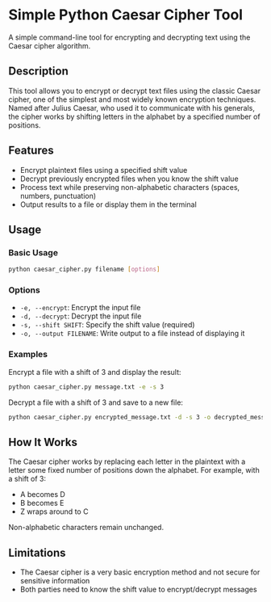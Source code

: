 # Simple Python Caesar Cipher Tool

A simple command-line tool for encrypting and decrypting text using the Caesar cipher algorithm.

## Description

This tool allows you to encrypt or decrypt text files using the classic Caesar cipher, one of the simplest and most widely known encryption techniques. Named after Julius Caesar, who used it to communicate with his generals, the cipher works by shifting letters in the alphabet by a specified number of positions.

## Features

- Encrypt plaintext files using a specified shift value
- Decrypt previously encrypted files when you know the shift value
- Process text while preserving non-alphabetic characters (spaces, numbers, punctuation)
- Output results to a file or display them in the terminal

## Usage

### Basic Usage

```bash
python caesar_cipher.py filename [options]
```

### Options

- `-e, --encrypt`: Encrypt the input file
- `-d, --decrypt`: Decrypt the input file
- `-s, --shift SHIFT`: Specify the shift value (required)
- `-o, --output FILENAME`: Write output to a file instead of displaying it

### Examples

Encrypt a file with a shift of 3 and display the result:

```bash
python caesar_cipher.py message.txt -e -s 3
```

Decrypt a file with a shift of 3 and save to a new file:

```bash
python caesar_cipher.py encrypted_message.txt -d -s 3 -o decrypted_message.txt
```

## How It Works

The Caesar cipher works by replacing each letter in the plaintext with a letter some fixed number of positions down the alphabet. For example, with a shift of 3:

- A becomes D
- B becomes E
- Z wraps around to C

Non-alphabetic characters remain unchanged.

## Limitations

- The Caesar cipher is a very basic encryption method and not secure for sensitive information
- Both parties need to know the shift value to encrypt/decrypt messages
